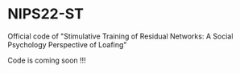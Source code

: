 # NIPS22-ST
Official code of "Stimulative Training of Residual Networks: A Social Psychology Perspective of Loafing"

Code is coming soon !!!

